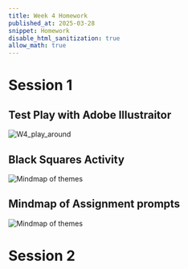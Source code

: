 ```yaml
---
title: Week 4 Homework
published_at: 2025-03-28
snippet: Homework
disable_html_sanitization: true
allow_math: true
---
```


# Session 1
## Test Play with Adobe Illustraitor
![W4_play_around](W4_play_around.png)

## Black Squares Activity
![Mindmap of themes](Mindmap_of_themes.png)

## Mindmap of Assignment prompts
![Mindmap of themes](Mindmap_of_themes.png)

# Session 2


